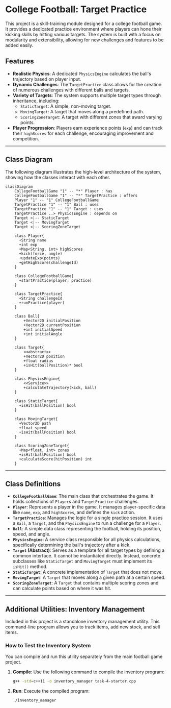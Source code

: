 # College Football: Target Practice

This project is a skill-training module designed for a college football game. It provides a dedicated practice environment where players can hone their kicking skills by hitting various targets. The system is built with a focus on modularity and extensibility, allowing for new challenges and features to be added easily.

## Features

* **Realistic Physics**: A dedicated `PhysicsEngine` calculates the ball's trajectory based on player input.
* **Dynamic Challenges**: The `TargetPractice` class allows for the creation of numerous challenges with different balls and targets.
* **Variety of Targets**: The system supports multiple target types through inheritance, including:
    * `StaticTarget`: A simple, non-moving target.
    * `MovingTarget`: A target that moves along a predefined path.
    * `ScoringZoneTarget`: A target with different zones that award varying points.
* **Player Progression**: Players earn experience points (`exp`) and can track their `highScores` for each challenge, encouraging improvement and competition.

---

## Class Diagram

The following diagram illustrates the high-level architecture of the system, showing how the classes interact with each other.

```mermaid
classDiagram
    CollegeFootballGame "1" -- "*" Player : has
    CollegeFootballGame "1" -- "*" TargetPractice : offers
    Player "1" -- "1" CollegeFootballGame
    TargetPractice "1" -- "1" Ball : uses
    TargetPractice "1" -- "1" Target : uses
    TargetPractice ..> PhysicsEngine : depends on
    Target <|-- StaticTarget
    Target <|-- MovingTarget
    Target <|-- ScoringZoneTarget

    class Player{
      +String name
      +int exp
      +Map<String, int> highScores
      +kick(force, angle)
      +updateExp(points)
      +getHighScore(challengeId)
    }

    class CollegeFootballGame{
      +startPractice(player, practice)
    }

    class TargetPractice{
      +String challengeId
      +runPractice(player)
    }

    class Ball{
        +Vector2D initialPosition
        +Vector2D currentPosition
        +int initialSpeed
        +int initialAngle
    }

    class Target{
        <<abstract>>
        +Vector2D position
        +float radius
        +isHit(ballPosition)* bool
    }

    class PhysicsEngine{
        <<Service>>
        +calculateTrajectory(kick, ball)
    }

    class StaticTarget{
      +isHit(ballPosition) bool
    }

    class MovingTarget{
      +Vector2D path
      +float speed
      +isHit(ballPosition) bool
    }

    class ScoringZoneTarget{
      +Map<float, int> zones
      +isHit(ballPosition) bool
      +calculateScore(hitPosition) int
    }
```

---

## Class Definitions

* **`CollegeFootballGame`**: The main class that orchestrates the game. It holds collections of `Player`s and `TargetPractice` challenges.
* **`Player`**: Represents a player in the game. It manages player-specific data like `name`, `exp`, and `highScores`, and defines the `kick` action.
* **`TargetPractice`**: Manages the logic for a single practice session. It uses a `Ball`, a `Target`, and the `PhysicsEngine` to run a challenge for a `Player`.
* **`Ball`**: A simple data class representing the football, holding its position, speed, and angle.
* **`PhysicsEngine`**: A service class responsible for all physics calculations, specifically determining the ball's trajectory after a kick.
* **`Target` (Abstract)**: Serves as a template for all target types by defining a common interface. It cannot be instantiated directly. Instead, concrete subclasses like `StaticTarget` and `MovingTarget` must implement its `isHit()` method.
* **`StaticTarget`**: A concrete implementation of `Target` that does not move.
* **`MovingTarget`**: A `Target` that moves along a given path at a certain speed.
* **`ScoringZoneTarget`**: A `Target` that contains multiple scoring zones and can calculate points based on where it was hit.

---

## Additional Utilities: Inventory Management

Included in this project is a standalone inventory management utility. This command-line program allows you to track items, add new stock, and sell items.

### How to Test the Inventory System

You can compile and run this utility separately from the main football game project.

1.  **Compile**: Use the following command to compile the inventory program:
    ```bash
    g++ -std=c++11 -o inventory_manager task-4-starter.cpp
    ```
2.  **Run**: Execute the compiled program:
    ```bash
    ./inventory_manager
    

